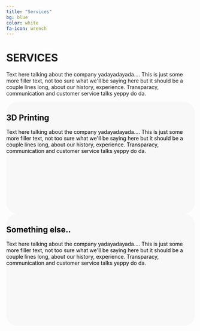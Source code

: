```yaml
---
title: "Services"
bg: blue
color: white
fa-icon: wrench
---
```


# **SERVICES**

Text here talking about the company yadayadayada.... This is just some more filler text, not too sure what we'll be saying here but it should be a couple lines long, about our history, experience. Transparacy, communication and customer service talks yeppy do da.

<style>
  .half.column {
    background-color: #f8f8f8;
    color: black;
    border-radius: 30px;
    height: 300px;
  }
</style>

<div class="row">
  <div class="half column" markdown="1" >


## **3D Printing**
Text here talking about the company yadayadayada.... This is just some more filler text, not too sure what we'll be saying here but it should be a couple lines long, about our history, experience. Transparacy, communication and customer service talks yeppy do da.
  
  </div>
  <div class="half column" markdown="1" style='background-image: url("img/CAD-CAM_background.png"); background-repeat:no-repeat; background-size: cover;'>


## **Something else..**
Text here talking about the company yadayadayada.... This is just some more filler text, not too sure what we'll be saying here but it should be a couple lines long, about our history, experience. Transparacy, communication and customer service talks yeppy do da.
  
  </div>
</div>